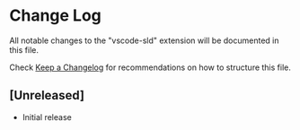 # Change Log

All notable changes to the "vscode-sld" extension will be documented in this file.

Check [Keep a Changelog](http://keepachangelog.com/) for recommendations on how to structure this file.

## [Unreleased]

- Initial release